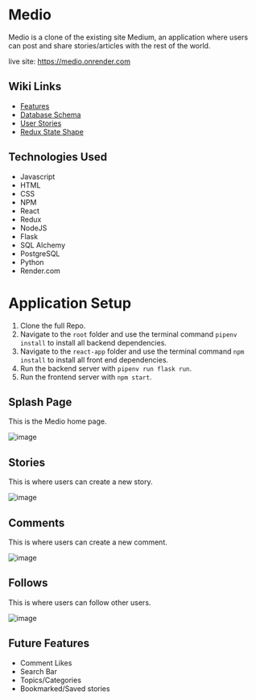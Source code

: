 # Medio

Medio is a clone of the existing site Medium, an application where users can post and share stories/articles with the rest of the world.

live site: https://medio.onrender.com


## Wiki Links

- [Features](https://github.com/aselk1/Render-Deployment/wiki/Features-List)
- [Database Schema](https://github.com/aselk1/Render-Deployment/wiki/DB-Schema)
- [User Stories](https://github.com/aselk1/Render-Deployment/wiki/User-Stories)
- [Redux State Shape](https://github.com/aselk1/Render-Deployment/wiki/Redux-State-Shape)

## Technologies Used

- Javascript
- HTML
- CSS
- NPM
- React
- Redux
- NodeJS
- Flask
- SQL Alchemy
- PostgreSQL
- Python
- Render.com



# Application Setup

 1. Clone the full Repo.
 2. Navigate to the ```root``` folder and use the terminal command ```pipenv install``` to install all backend dependencies.
 3. Navigate to the ```react-app``` folder and use the terminal command ```npm install``` to install all front end dependencies.
 4. Run the backend server with ```pipenv run flask run```.
 5. Run the frontend server with ```npm start```.



## Splash Page

This is the Medio home page.

![image](https://github.com/aselk1/Render-Deployment/blob/main/site_pic.png)

## Stories

This is where users can create a new story.

![image](https://github.com/aselk1/Render-Deployment/blob/main/add_story.png)

## Comments

This is where users can create a new comment.

![image](https://github.com/aselk1/Render-Deployment/blob/main/comment.png)

## Follows

This is where users can follow other users.

![image](https://github.com/aselk1/Render-Deployment/blob/main/follow_user.png)

## Future Features
- Comment Likes
- Search Bar
- Topics/Categories
- Bookmarked/Saved stories

